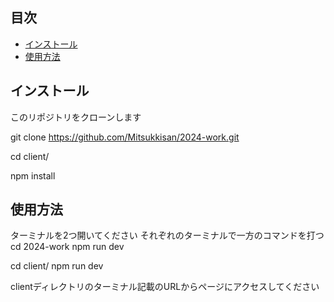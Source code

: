 ## 目次
- [インストール](#インストール)
- [使用方法](#インストール)

## インストール
このリポジトリをクローンします

git clone https://github.com/Mitsukkisan/2024-work.git

cd client/

npm install 

## 使用方法

ターミナルを2つ開いてください
それぞれのターミナルで一方のコマンドを打つ
cd 2024-work
npm run dev

cd client/
npm run dev

clientディレクトリのターミナル記載のURLからページにアクセスしてください
